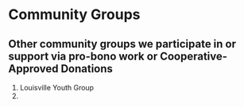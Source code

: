 # Community Groups

## Other community groups we participate in or support via pro-bono work or Cooperative-Approved Donations

1. Louisville Youth Group
2.
